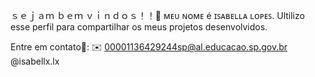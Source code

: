 ｓｅｊａｍ ｂｅｍ ｖｉｎｄｏｓ！！🐝
ᴍᴇᴜ ɴᴏᴍᴇ é ɪꜱᴀʙᴇʟʟᴀ ʟᴏᴘᴇꜱ.
Ultilizo esse perfil para compartilhar os meus projetos desenvolvidos.


Entre  em  contato🌼:
✉️ 00001136429244sp@al.educacao.sp.gov.br
@isabellx.lx
